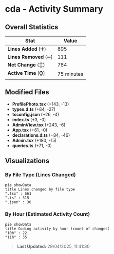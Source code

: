 # cda - Activity Summary 

## Overall Statistics

| Stat                   | Value                                                             |
| ---------------------- | ----------------------------------------------------------------- |
| **Lines Added** (➕)   | 895                                          |
| **Lines Removed** (➖) | 111                                        |
| **Net Change** (↕)    | 784                |
| **Active Time** (⌚)   | 75 minutes |


## Modified Files
- **ProfilePhoto.tsx** (+143, -13)
- **types.d.ts** (+84, -27)
- **tsconfig.json** (+26, -4)
- **index.ts** (+3, -0)
- **AdminView.tsx** (+243, -6)
- **App.tsx** (+61, -0)
- **declarations.d.ts** (+84, -46)
- **Admin.tsx** (+180, -15)
- **queries.ts** (+71, -0)

## Visualizations

### By File Type (Lines Changed)

```mermaid
pie showData
title Lines changed by file type
".tsx" : 661
".ts" : 315
".json" : 30
```

### By Hour (Estimated Activity Count)

```mermaid
pie showData
title Coding activity by hour (count of changes)
"10h" : 22
"11h" : 35
```


> **Last Updated:** 29/04/2025, 11:41:30